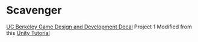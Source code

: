 # Scavenger
[UC Berkeley Game Design and Development Decal](https://gamedesign.berkeley.edu/decal.html) Project 1
Modified from this [Unity Tutorial](https://unity3d.com/learn/tutorials/s/2d-roguelike-tutorial)
